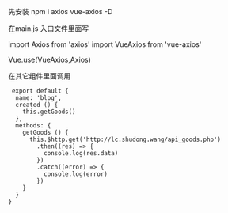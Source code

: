 先安装
npm i axios vue-axios -D

在main.js 入口文件里面写

  import Axios from 'axios'
  import VueAxios from 'vue-axios'

  Vue.use(VueAxios,Axios)

在其它组件里面调用
  ```
   export default {
    name: 'blog',
    created () {
      this.getGoods()
    },
    methods: {
      getGoods () {
        this.$http.get('http://lc.shudong.wang/api_goods.php')
          .then((res) => {
            console.log(res.data)
          })
          .catch((error) => {
            console.log(error)
          })
      }
    }
  }
  ```